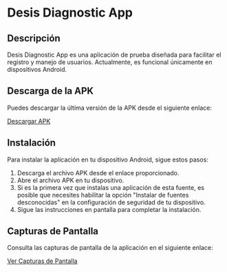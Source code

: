 # Desis Diagnostic App

## Descripción
Desis Diagnostic App es una aplicación de prueba diseñada para facilitar el registro y manejo de usuarios. Actualmente, es funcional únicamente en dispositivos Android.

## Descarga de la APK
Puedes descargar la última versión de la APK desde el siguiente enlace:

[Descargar APK](https://github.com/alexigonzalezzcoloma/desisDiagnosticApp/tree/main/desis_diagnostic_app/apk)

## Instalación
Para instalar la aplicación en tu dispositivo Android, sigue estos pasos:

1. Descarga el archivo APK desde el enlace proporcionado.
2. Abre el archivo APK en tu dispositivo.
3. Si es la primera vez que instalas una aplicación de esta fuente, es posible que necesites habilitar la opción "Instalar de fuentes desconocidas" en la configuración de seguridad de tu dispositivo.
4. Sigue las instrucciones en pantalla para completar la instalación.

## Capturas de Pantalla
Consulta las capturas de pantalla de la aplicación en el siguiente enlace:

[Ver Capturas de Pantalla](https://github.com/alexigonzalezzcoloma/desisDiagnosticApp/tree/main/desis_diagnostic_app/screenshots)

